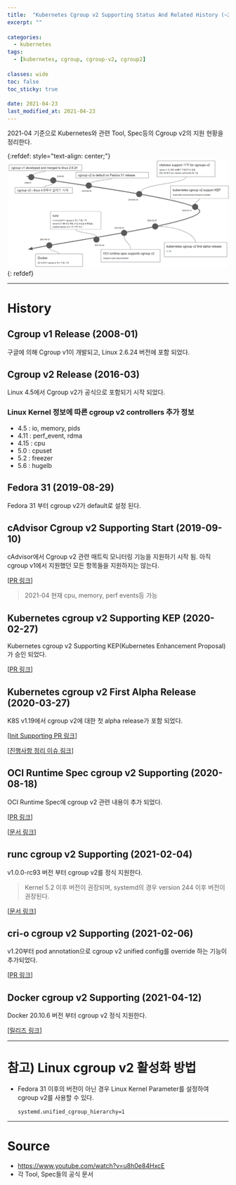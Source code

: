 ```yaml
---
title:  "Kubernetes Cgroup v2 Supporting Status And Related History (~2021-04)"
excerpt: ""

categories:
  - kubernetes
tags:
  - [kubernetes, cgroup, cgroup-v2, cgroup2]

classes: wide
toc: false
toc_sticky: true
 
date: 2021-04-23
last_modified_at: 2021-04-23
---
```


2021-04 기준으로 Kubernetes와 관련 Tool, Spec등의 Cgroup v2의 지원 현황을 정리한다.

{:refdef: style="text-align: center;"}
![Kubernetes Cgroup v2 Supporting Status 정리 (2021-04)](/assets/img/kubernetes/2021-04-23-13-53-14.png)
{: refdef}

---

# History

## Cgroup v1 Release (2008-01)

구글에 의해 Cgroup v1이 개발되고, Linux 2.6.24 버전에 포함 되었다.

## Cgroup v2 Release (2016-03)

Linux 4.5에서 Cgroup v2가 공식으로 포함되기 시작 되었다.

### Linux Kernel 정보에 따른 cgroup v2 controllers 추가 정보

- 4.5 : io, memory, pids
- 4.11 : perf_event, rdma
- 4.15 : cpu
- 5.0 : cpuset
- 5.2 : freezer
- 5.6 : hugelb

## Fedora 31 (2019-08-29)

Fedora 31 부터 cgroup v2가 default로 설정 된다.

## cAdvisor Cgroup v2 Supporting Start (2019-09-10)

cAdvisor에서 Cgroup v2 관련 매트릭 모니터링 기능을 지원하기 시작 됨. 아직 cgroup v1에서 지원했던 모든 항목들을 지원하지는 않는다.

[[PR 링크](https://github.com/google/cadvisor/pull/2309)]

> 2021-04 현재 cpu, memory, perf events등 가능

## Kubernetes cgroup v2 Supporting KEP (2020-02-27)

Kubernetes cgroup v2 Supporting KEP(Kubernetes Enhancement Proposal)가 승인 되었다.

[[PR 링크](https://github.com/kubernetes/enhancements/pull/1370)]

## Kubernetes cgroup v2 First Alpha Release (2020-03-27)

K8S v1.19에서 cgroup v2에 대한 첫 alpha release가 포함 되었다.

[[Init Supporting PR 링크](https://github.com/kubernetes/kubernetes/pull/85218)]

[[진행사항 정리 이슈 링크](https://github.com/kubernetes/enhancements/issues/2254)]

## OCI Runtime Spec cgroup v2 Supporting (2020-08-18)

OCI Runtime Spec에 cgroup v2 관련 내용이 추가 되었다.

[[PR 링크](https://github.com/opencontainers/runtime-spec/pull/1040)]

[[문서 링크](https://github.com/opencontainers/runtime-spec/blob/master/config-linux.md#unified)]

## runc cgroup v2 Supporting (2021-02-04)

v1.0.0-rc93 버전 부터 cgroup v2를 정식 지원한다.

> Kernel 5.2 이후 버전이 권장되며, systemd의 경우 version 244 이후 버전이 권장된다.

[[문서 링크](https://github.com/opencontainers/runc/blob/master/docs/cgroup-v2.md)]

## cri-o cgroup v2 Supporting (2021-02-06)

v1.20부터 pod annotation으로 cgroup v2 unified config를 override 하는 기능이 추가되었다.

[[PR 링크](https://github.com/cri-o/cri-o/pull/4479)]

## Docker cgroup v2 Supporting (2021-04-12)

Docker 20.10.6 버전 부터 cgroup v2 정식 지원한다.

[[릴리즈 링크](https://docs.docker.com/engine/release-notes/)]

---

# 참고) Linux cgroup v2 활성화 방법

- Fedora 31 이후의 버전이 아닌 경우 Linux Kernel Parameter를 설정하여 cgroup v2를 사용할 수 있다.

    ```
    systemd.unified_cgroup_hierarchy=1
    ```

---

# Source

- https://www.youtube.com/watch?v=u8h0e84HxcE
- 각 Tool, Spec들의 공식 문서